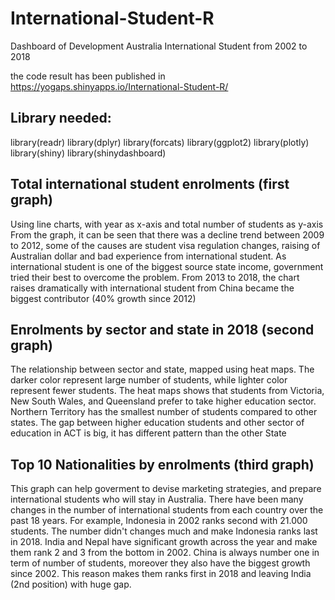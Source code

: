 # International-Student-R
Dashboard of Development Australia International Student from 2002 to 2018

the code result has been published in https://yogaps.shinyapps.io/International-Student-R/

## Library needed:
library(readr)
library(dplyr)
library(forcats)
library(ggplot2)
library(plotly)
library(shiny)
library(shinydashboard)

## Total international student enrolments (first graph)
Using line charts, with year as x-axis and total number of students as y-axis
From the graph, it can be seen that there was a decline trend between 2009 to 2012, some of the causes are student visa regulation changes, raising of Australian dollar and bad experience from international student.
As international student is one of the biggest source state income, government tried their best to overcome the problem. From 2013 to 2018, the chart raises dramatically with international student from China became the biggest contributor (40% growth since 2012)

## Enrolments by sector and state in 2018 (second graph)
The relationship between sector and state, mapped using heat maps. The darker color represent large number of students, while lighter color represent fewer students.
The heat maps shows that students from Victoria, New South Wales, and Queensland prefer to take higher education sector. 
Northern Territory has the smallest number of students compared to other states.
The gap between higher education students and other sector of education in ACT is big, it has different pattern than the other State

## Top 10 Nationalities by enrolments (third graph)
This graph can help goverment to devise marketing strategies, and prepare international students who will stay in Australia. 
There have been many changes in the number of international students from each country over the past 18 years. For example, Indonesia in 2002 ranks second with 21.000 students. The number didn't changes much and make Indonesia ranks last in 2018. 
India and Nepal have significant growth across the year and make them rank 2 and 3 from the bottom in 2002.
China is always number one in term of number of students, moreover they also have the biggest growth since 2002. This reason makes them ranks first in 2018 and leaving India (2nd position) with huge gap.

